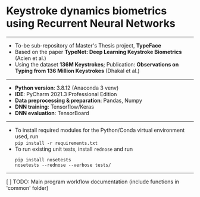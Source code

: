 # Keystroke dynamics biometrics using Recurrent Neural Networks

---

- To-be sub-repository of Master's Thesis project, **TypeFace**
- Based on the paper **TypeNet: Deep Learning Keystroke Biometrics** (Acien et al.)
- Using the dataset **136M Keystrokes**; Publication: **Observations on Typing from 136 Million Keystrokes** (Dhakal et
  al.)

---

- **Python version**: 3.8.12 (Anaconda 3 venv)
- **IDE**: PyCharm 2021.3 Professional Edition
- **Data preprocessing & preparation**: Pandas, Numpy
- **DNN training**: Tensorflow/Keras
- **DNN evaluation**: TensorBoard 

---

- To install required modules for the Python/Conda virtual environment used, run  
`pip install -r requirements.txt`
- To run existing unit tests, install `rednose` and run  
    ``` 
    pip install nosetests
    nosetests --rednose --verbose tests/ 
    ```

---

[ ] TODO: Main program workflow documentation 
(include functions in 'common' folder)
